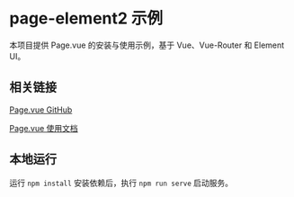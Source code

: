 # page-element2 示例

本项目提供 Page.vue 的安装与使用示例，基于 Vue、Vue-Router 和 Element UI。

## 相关链接

[Page.vue GitHub](https://github.com/gonglihai/page-element2) 

[Page.vue 使用文档](https://page-element2.glh.red/)


## 本地运行

运行 `npm install` 安装依赖后，执行 `npm run serve` 启动服务。